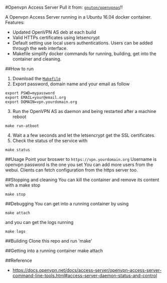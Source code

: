 #Openvpn Access Server
Pull it from: [`gnuton/openvpnas`](https://hub.docker.com/r/gnuton/openvpnas/)!!

A Openvpn Access Server running in a Ubuntu 16.04 docker container.
Features:
* Updated OpenVPN AS deb at each build
* Valid HTTPs certificates using letsencrypt
* Default setting use local users authentications. Users can be added through the web interface.
* Makefile simplify docker commands for running, building, get into the container and cleaning. 

##How to run
1. Download the  [`Makefile`](https://raw.githubusercontent.com/gnuton/docker-openvpnas/master/Makefile)
2. Export password, domain name and your email as follow 
```
export PSWD=mypassword
export EMAIL=your@email.org
export DOMAIN=vpn.yourdomain.org
```
3. Run the OpenVPN AS as daemon and being restarted after a machine reboot
```
make run-atboot
```
4. Wait a a few seconds and let the letsencrypt get the SSL certificates.
5. Check the status of the service with 
```
make status
```


##Usage
Point your broswer to ```https://vpn.yourdomain.org```
Username is openvpn password is the one you set
You can add more users from the webui.
Clients can fetch configuration from the https server too.

##Stopping and cleaning 
You can kill the container and remove its content with a make stop
```
make stop
```

##Debugging
You can get into a running container by using
```
make attach
```
and you can get the logs running
```
make logs
```

##Building
Clone this repo and run 'make'

##Getting into a running container
make attach

##Reference
* https://docs.openvpn.net/docs/access-server/openvpn-access-server-command-line-tools.html#access-server-daemon-status-and-control

